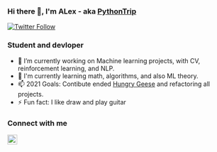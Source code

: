 ### Hi there 👋, I'm ALex - aka [PythonTrip][profile]
[![Twitter Follow](https://img.shields.io/twitter/follow/PytripIT?label=Twitter&style=social?style=for-the-badge)](https://twitter.com/intent/follow?original_referer=https%3A%2F%2Fgithub.com%2FpytripIT&screen_name=pytripIT)

### Student and devloper

- 🔭 I’m currently working on Machine learning projects, with CV, reinforcement learning, and NLP. 
- 🌱 I'm currently learning math, algorithms, and also ML theory.
- 📫 2021 Goals: Contibute ended [Hungry Geese](https://github.com/PythonTrip/HungryGeese) and refactoring all projects.
- ⚡ Fun fact: I like draw and play guitar

### Connect with me
[<img align="left" alt="PythonTrip | Instagram" width="22px" src="https://cdn.jsdelivr.net/npm/simple-icons@v3/icons/instagram.svg" />][instagram]


[profile]: https://github.com/PythonTrip
[instagram]: https://www.instagram.com/alex_pytrip/